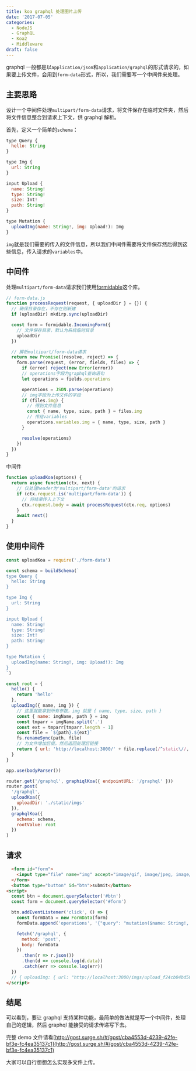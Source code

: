 ```yaml
---
title: koa graphql 处理图片上传
date: '2017-07-05'
categories:
  - NodeJS
  - GraphQL
  - Koa2
  - Middleware
draft: false
---
```


graphql 一般都是以`application/json`和`application/graphql`的形式请求的，如果要上传文件，会用到`form-data`形式，所以，我们需要写一个中间件来处理。

<!--more-->

## 主要思路

设计一个中间件处理`multipart/form-data`请求，将文件保存在临时文件夹，然后将文件信息整合到请求上下文，供 graphql 解析。

首先，定义一个简单的`schema`：

```js
type Query {
  hello: String
}

type Img {
  url: String
}

input Upload {
  name: String!
  type: String!
  size: Int!
  path: String!
}

type Mutation {
  uploadImg(name: String!, img: Upload!): Img
}
```

`img`就是我们需要的传入的文件信息，所以我们中间件需要将文件保存然后得到这些信息，传入请求的`variables`中。

## 中间件

处理`multipart/form-data`请求我们使用[formidable](https://www.npmjs.com/package/formidable)这个库。

```js
// form-data.js
function processRequest(request, { uploadDir } = {}) {
  // 确保目录存在，不存在则新建
  if (uploadDir) mkdirp.sync(uploadDir)

  const form = formidable.IncomingForm({
    // 文件保存目录，默认为系统临时目录
    uploadDir
  })

  // 解析multipart/form-data请求
  return new Promise((resolve, reject) => {
    form.parse(request, (error, fields, files) => {
      if (error) reject(new Error(error))
      // operations字段为graphql查询语句
      let operations = fields.operations

      operations = JSON.parse(operations)
      // img字段为上传文件的字段
      if (files.img) {
        // 得到文件信息
        const { name, type, size, path } = files.img
        // 传给variables
        operations.variables.img = { name, type, size, path }
      }

      resolve(operations)
    })
  })
}
```

中间件

```js
function uploadKoa(options) {
  return async function(ctx, next) {
    // 仅处理header为'multipart/form-data'的请求
    if (ctx.request.is('multipart/form-data')) {
      // 将结果传入上下文
      ctx.request.body = await processRequest(ctx.req, options)
    }
    await next()
  }
}
```

## 使用中间件

```js
const uploadKoa = require('./form-data')

const schema = buildSchema(`
type Query {
  hello: String
}

type Img {
  url: String
}

input Upload {
  name: String!
  type: String!
  size: Int!
  path: String!
}

type Mutation {
  uploadImg(name: String!, img: Upload!): Img
}
`)

const root = {
  hello() {
    return 'hello'
  },
  uploadImg({ name, img }) {
    // 这里就能拿到所有参数，img 就是 { name, type, size, path }
    const { name: imgName, path } = img
    const tmparr = imgName.split('.')
    const ext = tmparr[tmparr.length - 1]
    const file = `${path}.${ext}`
    fs.renameSync(path, file)
    // 为文件增加后缀，然后返回处理后链接
    return { url: 'http://localhost:3000/' + file.replace(/^static\//, '') }
  }
}

app.use(bodyParser())

router.get('/graphql', graphiqlKoa({ endpointURL: '/graphql' }))
router.post(
  '/graphql',
  uploadKoa({
    uploadDir: './static/imgs'
  }),
  graphqlKoa({
    schema: schema,
    rootValue: root
  })
)
```

## 请求

```html
  <form id="form">
    <input type="file" name="img" accept="image/gif, image/jpeg, image/png" required>
  </form>
  <button type="button" id="btn">submit</button>
<script>
  const btn = document.querySelector('#btn')
  const form = document.querySelector('#form')

  btn.addEventListener('click', () => {
    const formData = new FormData(form)
    formData.append('operations', '{"query": "mutation($name: String!, $img: Upload!){uploadImg(name: $name, img: $img){url}}", "variables": {"name": "zc1993"}}')

    fetch('/graphql', {
      method: 'post',
      body: formData
    })
      .then(r => r.json())
      .then(d => console.log(d.data))
      .catch(err => console.log(err))
  })
  // { uploadImg: { url: "http://localhost:3000/imgs/upload_f24cb04bd50d596aa4c0b3c67ae8c374.jpg" } }
</script>
```

## 结尾

可以看到，要让 graphql 支持某种功能，最简单的做法就是写一个中间件，处理自己的逻辑，然后 graphql 能接受的请求传递写下去。

完整 demo 文件请看[http://gost.surge.sh/#/gost/cba4553d-4239-42fe-bf3e-fc4ea35137c1](http://gost.surge.sh/#/gost/cba4553d-4239-42fe-bf3e-fc4ea35137c1)

大家可以自行想想怎么实现多文件上传。
